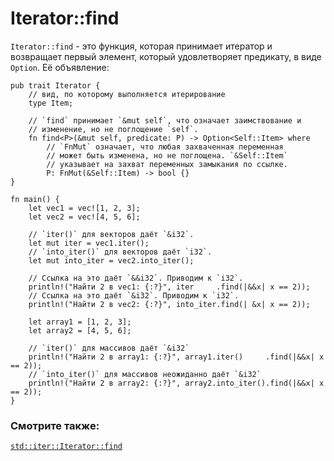 # Iterator::find

`Iterator::find` - это функция, которая принимает итератор и возвращает первый
элемент, который удовлетворяет предикату, в виде `Option`. Её объявление:

```rust,ignore
pub trait Iterator {
    // вид, по которому выполняется итерирование
    type Item;

    // `find` принимает `&mut self`, что означает заимствование и
    // изменение, но не поглощение `self`.
    fn find<P>(&mut self, predicate: P) -> Option<Self::Item> where
        // `FnMut` означает, что любая захваченная переменная
        // может быть изменена, но не поглощена. `&Self::Item`
        // указывает на захват переменных замыкания по ссылке.
        P: FnMut(&Self::Item) -> bool {}
}
```

```rust,editable
fn main() {
    let vec1 = vec![1, 2, 3];
    let vec2 = vec![4, 5, 6];

    // `iter()` для векторов даёт `&i32`.
    let mut iter = vec1.iter();
    // `into_iter()` для векторов даёт `i32`.
    let mut into_iter = vec2.into_iter();

    // Ссылка на это даёт `&&i32`. Приводим к `i32`.
    println!("Найти 2 в vec1: {:?}", iter     .find(|&&x| x == 2));
    // Ссылка на это даёт `&i32`. Приводим к `i32`.
    println!("Найти 2 в vec2: {:?}", into_iter.find(| &x| x == 2));

    let array1 = [1, 2, 3];
    let array2 = [4, 5, 6];

    // `iter()` для массивов даёт `&i32`
    println!("Найти 2 в array1: {:?}", array1.iter()     .find(|&&x| x == 2));
    // `into_iter()` для массивов неожиданно даёт `&i32`
    println!("Найти 2 в array2: {:?}", array2.into_iter().find(|&&x| x == 2));
}
```

### Смотрите также:

[`std::iter::Iterator::find`][find]

[find]: https://doc.rust-lang.org/std/iter/trait.Iterator.html#method.find
